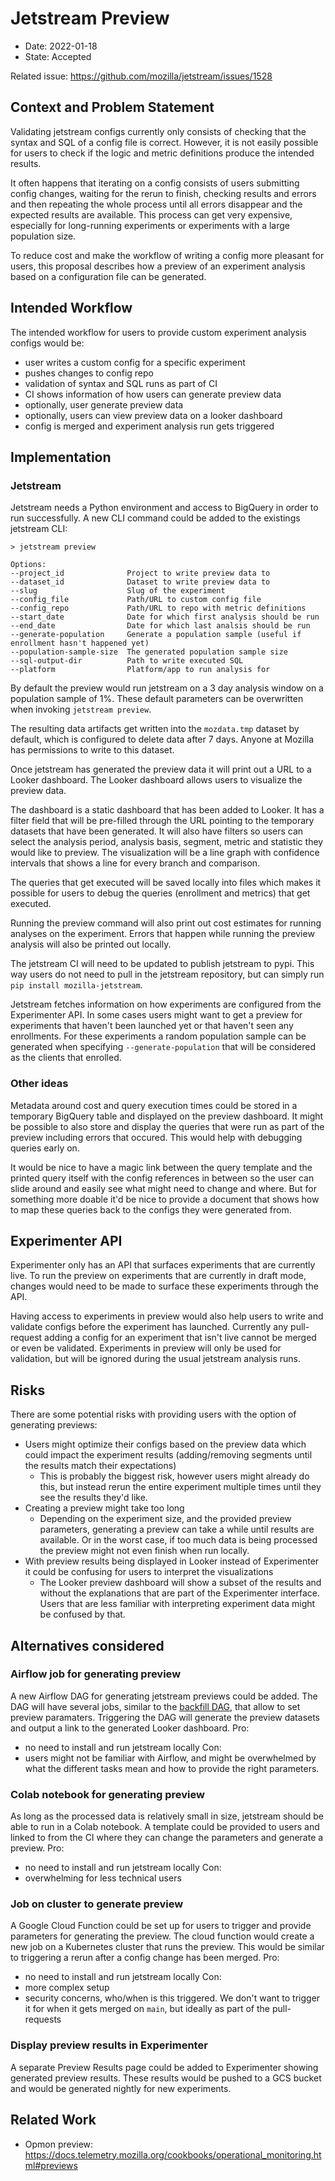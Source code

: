 # Jetstream Preview

* Date: 2022-01-18
* State: Accepted

Related issue: https://github.com/mozilla/jetstream/issues/1528

## Context and Problem Statement

Validating jetstream configs currently only consists of checking that the syntax and SQL of a config file is correct. However, it is not easily possible for users to check if the logic and metric definitions produce the intended results. 

It often happens that iterating on a config consists of users submitting config changes, waiting for the rerun to finish, checking results and errors and then repeating the whole process until all errors disappear and the expected results are available. This process can get very expensive, especially for long-running experiments or experiments with a large population size.

To reduce cost and make the workflow of writing a config more pleasant for users, this proposal describes how a preview of an experiment analysis based on a configuration file can be generated.


## Intended Workflow

The intended workflow for users to provide custom experiment analysis configs would be:

* user writes a custom config for a specific experiment
* pushes changes to config repo
* validation of syntax and SQL runs as part of CI
* CI shows information of how users can generate preview data
* optionally, user generate preview data
* optionally, users can view preview data on a looker dashboard
* config is merged and experiment analysis run gets triggered

## Implementation

### Jetstream

Jetstream needs a Python environment and access to BigQuery in order to run successfully. A new CLI command could be added to the existings jetstream CLI:

```
> jetstream preview

Options:
--project_id              Project to write preview data to
--dataset_id              Dataset to write preview data to
--slug                    Slug of the experiment
--config_file             Path/URL to custom config file
--config_repo             Path/URL to repo with metric definitions
--start_date              Date for which first analysis should be run
--end_date                Date for which last analsis should be run
--generate-population     Generate a population sample (useful if enrollment hasn't happened yet)
--population-sample-size  The generated population sample size
--sql-output-dir          Path to write executed SQL 
--platform                Platform/app to run analysis for
```

By default the preview would run jetstream on a 3 day analysis window on a population sample of 1%.
These default parameters can be overwritten when invoking `jetstream preview`.

The resulting data artifacts get written into the `mozdata.tmp` dataset by default, which is configured to delete data after 7 days. Anyone at Mozilla has permissions to write to this dataset.

Once jetstream has generated the preview data it will print out a URL to a Looker dashboard. The Looker dashboard allows users to visualize the preview data. 

The dashboard is a static dashboard that has been added to Looker. It has a filter field that will be pre-filled through the URL pointing to the temporary datasets that have been generated. It will also have filters so users can select the analysis period, analysis basis, segment, metric and statistic they would like to preview. The visualization will be a line graph with confidence intervals that shows a line for every branch and comparison.

The queries that get executed will be saved locally into files which makes it possible for users to debug the queries (enrollment and metrics) that get executed.

Running the preview command will also print out cost estimates for running analyses on the experiment. Errors that happen while running the preview analysis will also be printed out locally.

The jetstream CI will need to be updated to publish jetstream to pypi. This way users do not need to pull in the jetstream repository, but can simply run `pip install mozilla-jetstream`.

Jetstream fetches information on how experiments are configured from the Experimenter API. In some cases users might want to get a preview for experiments that haven't been launched yet or that haven't seen any enrollments. For these experiments a random population sample can be generated when specifying `--generate-population` that will be considered as the clients that enrolled.

### Other ideas

Metadata around cost and query execution times could be stored in a temporary BigQuery table and displayed on the preview dashboard. It might be possible to also store and display the queries that were run as part of the preview including errors that occured. This would help with debugging queries early on.

It would be nice to have a magic link between the query template and the printed query itself with the config references in between so the user can slide around and easily see what might need to change and where. But for something more doable it'd be nice to provide a document that shows how to map these queries back to the configs they were generated from.

## Experimenter API

Experimenter only has an API that surfaces experiments that are currently live. To run the preview on experiments that are currently in draft mode, changes would need to be made to surface these experiments through the API.

Having access to experiments in preview would also help users to write and validate configs before the experiment has launched. Currently any pull-request adding a config for an experiment that isn't live cannot be merged or even be validated. Experiments in preview will only be used for validation, but will be ignored during the usual jetstream analysis runs.

## Risks

There are some potential risks with providing users with the option of generating previews:
* Users might optimize their configs based on the preview data which could impact the experiment results (adding/removing segments until the results match their expectations)
    * This is probably the biggest risk, however users might already do this, but instead rerun the entire experiment multiple times until they see the results they'd like.
* Creating a preview might take too long
    * Depending on the experiment size, and the provided preview parameters, generating a preview can take a while until results are available. Or in the worst case, if too much data is being processed the preview might not even finish when run locally.
* With preview results being displayed in Looker instead of Experimenter it could be confusing for users to interpret the visualizations
    * The Looker preview dashboard will show a subset of the results and without the explanations that are part of the Experimenter interface. Users that are less familiar with interpreting experiment data might be confused by that.

## Alternatives considered

### Airflow job for generating preview

A new Airflow DAG for generating jetstream previews could be added. The DAG will have several jobs, similar to the [backfill DAG](https://workflow.telemetry.mozilla.org/dags/backfill/grid), that allow to set preview paramaters. Triggering the DAG will generate the preview datasets and output a link to the generated Looker dashboard. 
Pro:
* no need to install and run jetstream locally
Con:
* users might not be familiar with Airflow, and might be overwhelmed by what the different tasks mean and how to provide the right parameters.

### Colab notebook for generating preview

As long as the processed data is relatively small in size, jetstream should be able to run in a Colab notebook. A template could be provided to users and linked to from the CI where they can change the parameters and generate a preview.
Pro:
* no need to install and run jetstream locally
Con:
* overwhelming for less technical users

### Job on cluster to generate preview

A Google Cloud Function could be set up for users to trigger and provide parameters for generating the preview. The cloud function would create a new job on a Kubernetes cluster that runs the preview. This would be similar to triggering a rerun after a config change has been merged.
Pro:
* no need to install and run jetstream locally
Con:
* more complex setup
* security concerns, who/when is this triggered. We don't want to trigger it for when it gets merged on `main`, but ideally as part of the pull-requests

### Display preview results in Experimenter

A separate Preview Results page could be added to Experimenter showing generated preview results. These results would be pushed to a GCS bucket and would be generated nightly for new experiments. 

## Related Work

* Opmon preview: https://docs.telemetry.mozilla.org/cookbooks/operational_monitoring.html#previews

